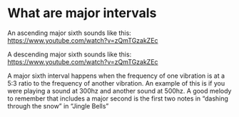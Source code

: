# What are major intervals

An ascending major sixth sounds like this: https://www.youtube.com/watch?v=zQmTGzakZEc

A descending major sixth sounds like this: https://www.youtube.com/watch?v=zQmTGzakZEc

A major sixth interval happens when the frequency of one vibration is at a 5:3 ratio to the frequency of another vibration. An example of this is if you were playing a sound at 300hz and another sound at 500hz. A good melody to remember that includes a major second is the first two notes in “dashing through the snow” in “Jingle Bells”

